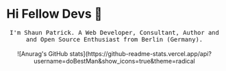 # Hi Fellow Devs :wave:

<p align="center">
  <samp>
I'm Shaun Patrick. A Web Developer, Consultant, Author and and Open Source Enthusiast from Berlin (Germany).
  </samp>
  <br/>
  <br/>
  ![Anurag's GitHub stats](https://github-readme-stats.vercel.app/api?username=doBestMan&show_icons=true&theme=radical
</p>

